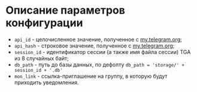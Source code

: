 # Описание параметров конфигурации

- `api_id` - целочисленное значение, полученное с [my.telegram.org](https://my.telegram.org);
- `api_hash` - строковое значение, полученное с [my.telegram.org](https://my.telegram.org);
- `session_id` - идентификатор сессии (а также имя файла сессии) TGA из 8 случайных байт;
- `db_path` - путь до базы данных, по дефолту `db_path = 'storage/' + session_id + '.db'`
- `mon_link` - ссылка-приглашение на группу, в которую будут приходить уведомления.
